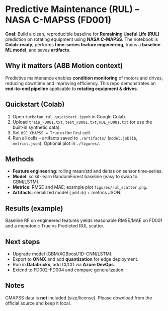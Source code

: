 # Predictive Maintenance (RUL) – NASA C-MAPSS (FD001)

**Goal**: Build a clean, reproducible baseline for **Remaining Useful Life (RUL)** prediction on rotating equipment using **NASA C-MAPSS**. The notebook is **Colab-ready**, performs **time-series feature engineering**, trains a **baseline ML model**, and saves **artifacts**.

## Why it matters (ABB Motion context)
Predictive maintenance enables **condition monitoring** of motors and drives, reducing downtime and improving efficiency. This repo demonstrates an **end-to-end pipeline** applicable to **rotating equipment & drives**.

## Quickstart (Colab)
1. Open `turbofan_rul_quickstart.ipynb` in Google Colab.
2. Upload `train_FD001.txt`, `test_FD001.txt`, `RUL_FD001.txt` (or use the built-in synthetic data).
3. Set `USE_CMAPSS = True` in the first cell.
4. Run all cells – artifacts saved to `./artifacts/` (`model.joblib`, `metrics.json`). Optional plot in `./figures/`.

## Methods
- **Feature engineering**: rolling mean/std and deltas on sensor time-series.
- **Model**: scikit-learn RandomForest baseline (easy to swap to GBM/LSTM).
- **Metrics**: RMSE and MAE; example plot `figures/rul_scatter.png`.
- **Artifacts**: serialized model (`joblib`) + metrics JSON.

## Results (example)
Baseline RF on engineered features yields reasonable RMSE/MAE on FD001 and a monotonic True vs Predicted RUL scatter.

## Next steps
- Upgrade model (GBM/XGBoost/1D-CNN/LSTM).
- Export to **ONNX** and add **quantization** for edge deployment.
- Run in **Databricks**; add CI/CD via **Azure DevOps**.
- Extend to FD002–FD004 and compare generalization.

## Notes
CMAPSS data is **not** included (size/license). Please download from the official source and keep it local.
